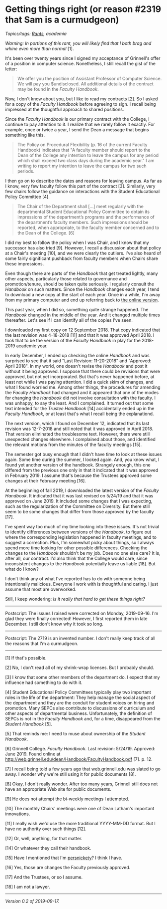 Getting things right (or reason #2319 that Sam is a curmudgeon)
===============================================================

*Topics/tags: [Rants](index-rants), academia*

*Warning: In portions of this rant, you will likely find that I both 
brag and whine even more than normal* [1].

It's been over twenty years since I signed my acceptance of Grinnell's
offer of a position in computer science.  Nonetheless, I still
recall the gist of the letter:

> We offer you the position of Assistant Professor of Computer Science.
  We will pay you $undisclosed.  All additional details of the contract
  may be found in the _Faculty Handbook_.

Now, I don't know about you, but I like to read my contracts [2].  So
I asked for a copy of the _Faculty Handbook_ before agreeing to sign.
I recall being impressed at the thoughtful approach to shared positions.

Since the _Faculty Handbook_ is our primary contract with the College,
I continue to pay attention to it.  I realize that we rarely follow it
exactly.  For example, once or twice a year, I send the Dean a message
that begins something like this.

> The Policy on Procedural Flexibility (p. 16 of the current Faculty
Handbook) indicates that "A faculty member should report to the Dean
of the College any intention to leave the campus for any period which
shall exceed two class days during the academic year."  I am writing to
report my intention to leave the campus for two such periods.

I then go on to describe the dates and reasons for leaving campus.
As far as I know, very few faculty follow this part of the contract
[3].  Similarly, very few chairs follow the guidance on interactions
with the Student Educational Policy Committee [4].

> The Chair of the Department shall [...] meet regularly with the
departmental Student Educational Policy Committee to obtain its
impressions of the department’s programs and the performance of the
department’s faculty members. Such impressions should be reported,
when appropriate, to the faculty member concerned and to the Dean of
the College. [6]

I did my best to follow the policy when I was Chair, and I know
that my successor has also tried [9].  However, I recall a discussion
about that policy at a Chair's meeting [10], and we were clearly the
outliers.  I've also heard of some fairly significant pushback from
faculty members when Chairs share these impressions.

Even though there are parts of the _Handbook_ that get treated lightly,
many other aspects, particularly those related to governance and
promotion/tenure, should be taken quite seriously.  I regularly consult
the _Handbook_ on such matters.  Since the _Handbook_ changes each year,
I tend to download a new copy at the start of each year.  Once in a while,
I'm away from my primary computer and end up referring back to [the online
version](http://web.grinnell.edu/dean/Handbook/FacultyHandbook.pdf).

This past year, when I did so, something quite strange happened.
The _Handbook_ changed in the middle of the year.  And it changed
multiple times thereafter.  Let's see if I can identify all of the
copies I've seen.

I downloaded my first copy on 12 September 2018.  That copy indicated
that the last revision was 4-18-2018 [11] and that it was approved April 2018.
I took that to be the version of the _Faculty Handbook_ in play for the
2018-2019 academic year.

In early December, I ended up checking the online _Handbook_ and was
surprised to see that it said "Last Revision: 11-20-2018" and "Approved:
April 2018".  In my world, one doesn't revise the _Handbook_ and post
it without it being approved.  I suppose that there could be revisions
that were approved, but not yet incorporated.  But that's never happened
before, at least not while I was paying attention.  I did a quick skim of
changes, and what I found worried me.  Among other things, the procedures
for amending the _Faculty Handbook_ had changed and it appeared that
one of the modes for changing the _Handbook_ did not involve
consultation with the faculty.  I was unhappy, to say the least.
And I complained.  It turned out that some text intended for the
_Trustee Handbook_ [14] accidentally ended up in the _Faculty
Handbook_, or at least that's what I recall being the explanationd.

The next version, which I found on December 12, indicated that its last
revision was 12-7-2018 and still noted that it was approved in April
2018. That version eliminated the troublesome text.  However, there were
still unexpected changes elsewhere.  I complained about those, and
identified the relevant motions from the minutes of the faculty
meetings [15].

The semester got busy enough that I didn't have time to look at
these issues again.  Some time during the summer, I looked again.
And, you know what, I found yet another version of the handbook.
Strangely enough, this one differed from the previous one only in
that it indicated that it was approved in February 2019.  I assume
that's because the Trustees approved some changes at their February
meeting [16].

At the beginning of fall 2019, I downloaded the latest version of
the _Faculty Handbook_.  It indicated that it was last revised on
5/24/19 and that it was approved on June 2019.  It included some
changes that I was expecting, such as the regularization of the
Committee on Diversity.  But there still seem to be some changes
that differ from those approved by the faculty [17].

I've spent way too much of my time looking into these issues.  It's not
trivial to identify differences between versions of the _Handbook_,
to figure out where the corresponding legislation happened in faculty
meetings, and to suggest a correction.  Plus, I'm somewhat picky
about things, so I always spend more time looking for other possible
differences.  Checking the changes to the _Handbook_ shouldn't be my
job.  Does no one else care?  It is, after all, our contract.  I'd also
think that the College would care, since inconsistent changes to the
_Handbook_ potentially leave us liable [18].  But what do I know?

I don't think any of what I've reported has to do with someone being
intentionally malicious.  Everyone I work with is thoughtful and caring.
I just assume that most are overworked.

Still, I keep wondering: *Is it really that hard to get these things right?*

---

Postscript: The issues I raised were corrected on Monday, 2019-09-16.
I'm glad they were finally corrected!  However, I first reported them in 
late December.  I still don't know why it took so long.

---

Postscript: The 2719 is an invented number.  I don't really keep track of
all the reasons that I'm a curmudgeon.

---

[1] If that's possible.

[2] No, I don't read all of my shrink-wrap licenses.  But I probably should.

[3] I know that some other members of the department do.  I expect that
my influence had something to do with it.

[4] Student Educational Policy Committees typically play two important
roles in the life of the department: They help manage the social aspect
of the department and they are the conduit for student voices on hiring
and promotion.  Many SEPCs also contribute to discussions of curriculum
and other aspects of departmental business.  Unfortunately, the definition
of SEPCs is not in the _Faculty Handbook_ and, for a time, disappeared
from the _Student Handbook_ [5].

[5] That reminds me: I need to muse about ownership of the _Student
Handbook_.

[6] Grinnell College. _Faculty Handbook_.  Last revision: 5/24/19.
Approved: June 2019.  Found online at 
<http://web.grinnell.edu/dean/Handbook/FacultyHandbook.pdf> [7].  p. 12.

[7] I recall being told a few years ago that web.grinnell.edu was slated
to go away.  I wonder why we're still using it for public documents [8].

[8] Okay, I don't really wonder. After too many years, Grinnell still 
does not have an appropriate Web site for public documents.

[9] He does not attempt the bi-weekly meetings I attempted.

[10] The monthly Chairs' meetings were one of Dean Latham's important
innovations.

[11] I really wish we'd use the more traditional YYYY-MM-DD format.  But
I have no authority over such things [12].

[12] Or, well, anything, for that matter.

[14] Or whatever they call their handbook.

[15] Have I mentioned that I'm [persnickety](persnickety-2019-09-17)?
I think I have.

[16] Yes, those are changes the Faculty previously approved.

[17] And the Trustees, or so I assume.

[18] I am not a lawyer.

---

*Version 0.2 of 2019-09-17.*
